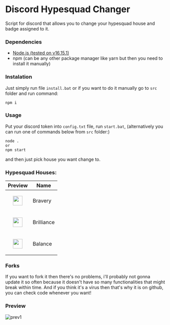 # Discord Hypesquad Changer
Script for discord that allows you to change your hypesquad house and badge assigned to it.

### Dependencies
- [Node.js (tested on v16.15.1)](https://nodejs.org/en/download/)
- npm (can be any other package manager like yarn but then you need to install it manually)

### Instalation
Just simply run file `install.bat` or if you want to do it manually go to `src` folder and run command:
```
npm i
```
### Usage
Put your discord token into `config.txt` file, run `start.bat`, (alternatively you can run one of commands below from `src` folder:)
```
node .
or
npm start
```
and then just pick house you want change to.
### Hypesquad Houses:
| Preview | Name |
| ------- | ---- |
| <p align=center><img src="https://static.wikia.nocookie.net/discord/images/b/b5/Bravery.png" width=30 /></p> | Bravery |
| <p align=center><img src="https://static.wikia.nocookie.net/discord/images/b/b8/Brilliance.png" width=30 /></p> | Brilliance |
| <p align=center><img src="https://static.wikia.nocookie.net/discord/images/5/50/Balance.png" width=30 /></p> | Balance |
### Forks
If you want to fork it then there's no problems, i'll probably not gonna update it so often because it doesn't have so many functionalities that might break within time.
And if you think it's a virus then that's why it is on github, you can check code whenever you want!
### Preview
![prev1](https://user-images.githubusercontent.com/47297843/179804629-69959173-2661-426b-ae19-c798f3c595db.png)
